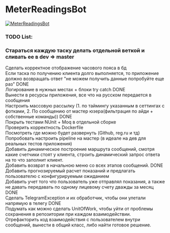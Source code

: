 # MeterReadingsBot  
[![MeterReadingsBot](https://github.com/KeST3107/MeterReadingsBot/actions/workflows/dotnet.yml/badge.svg?branch=master)](https://github.com/KeST3107/MeterReadingsBot/actions/workflows/dotnet.yml)
### TODO List:  
### Стараться каждую таску делать отдельной веткой и сливать ее в dev => master
Сделать корректное отображение часового пояса в бд  
Если таска по получению клиента долго выполняется, то приложение должно возвращать ответ "не можем получить данные попробуйте еще раз" DONE  
Логирование в нужных местах + блоки try catch DONE  
Вынести в ресурсы приложения, все что на русском передается в сообщения  
Настроить массовую рассылку (1. по таймингу указанным в сеттингах с фотками, 2. По сообщению от мастер юзера(фильтрация по айди + собственные команды)) DONE  
Покрыть тестами NUnit + Moq в отдельной сборке  
Проверить корректность Dockerfile  
Посмотреть где можно будет развернуть (Github, reg.ru и тд)  
Попробовать настроить pipeline на мастер (в идеале на дев для реальных тестов приложения)  
Добавить динамическое построение маршрута сообщений, смотря какие счетчики стоят у клиента, строить динамический запрос ответа на то что заполнит клиент.  
Добавить возврат в начальною меню со всех этапов сообщений. DONE  
Добавить прогнозируемый расчет показаний и предлагать пользователю с конфигурируемым ожиданием  
Добавить учет того что пользователь уже отправлял показания, а также не давать передавать по одному лицевому счету дважды за месяц DONE  
Сделать TelegramException и их обработчик, чтобы они улетали напрямую в телегу DONE  
Подумать как можно сделать UnitOfWork, чтобы уйти от проблемы сохранения в репозитории при каждом взаимодействии.  
Отрефакторить код взаимодействия с пользователем внутри сообщений, вынести в общий класс, либо найти готовое решение.  

